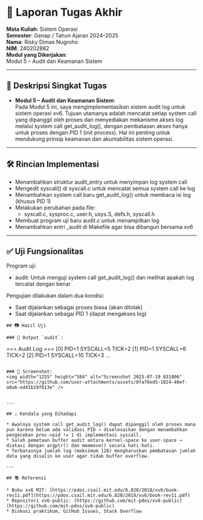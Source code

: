 # 📝 Laporan Tugas Akhir

**Mata Kuliah**: Sistem Operasi  
**Semester**: Genap / Tahun Ajaran 2024–2025  
**Nama**: Risky Dimas Nugroho                     
**NIM**: 240202882  
**Modul yang Dikerjakan**:  
Modul 5 – Audit dan Keamanan Sistem  

---

## 📌 Deskripsi Singkat Tugas

* **Modul 5 – Audit dan Keamanan Sistem**:  
  Pada Modul 5 ini, saya mengimplementasikan sistem audit log untuk sistem operasi xv6. Tujuan utamanya adalah mencatat setiap system call yang dipanggil oleh proses dan menyediakan mekanisme akses log melalui system call get_audit_log(), dengan pembatasan akses hanya untuk proses dengan PID 1 (init process). Hal ini penting untuk mendukung prinsip keamanan dan akuntabilitas sistem operasi.

---

## 🛠️ Rincian Implementasi

* Menambahkan struktur audit_entry untuk menyimpan log system call
* Mengedit syscall() di syscall.c untuk mencatat semua system call ke log
* Menambahkan system call baru get_audit_log() untuk membaca isi log (khusus PID 1)
* Melakukan perubahan pada file:
  * syscall.c, sysproc.c, user.h, usys.S, defs.h, syscall.h
* Membuat program uji baru audit.c untuk menampilkan log
* Menambahkan entri _audit di Makefile agar bisa dibangun bersama xv6

---

## ✅ Uji Fungsionalitas

Program uji:
* audit: Untuk menguji system call get_audit_log() dan melihat apakah log tercatat dengan benar

Pengujian dilakukan dalam dua kondisi:
* Saat dijalankan sebagai proses biasa (akan ditolak)
* Saat dijalankan sebagai PID 1 (dapat mengakses log)
  
```
## 📷 Hasil Uji

### 📍 Output `audit`:
```
=== Audit Log ===
[0] PID=1 SYSCALL=5 TICK=2
[1] PID=1 SYSCALL=6 TICK=2
[2] PID=1 SYSCALL=10 TICK=3
...
```

### 📸 Screenshot:
<img width="1255" height="584" alt="Screenshot 2025-07-19 031006" src="https://github.com/user-attachments/assets/8fa70ed5-1824-40ef-a8a6-ed41b19f013e" />


---

## ⚠️ Kendala yang Dihadapi

* Awalnya system call get_audit_log() dapat dipanggil oleh proses mana pun karena belum ada validasi PID → diselesaikan dengan menambahkan pengecekan proc->pid != 1 di implementasi syscall.
* Salah pemetaan buffer audit antara kernel-space ke user-space → diatasi dengan argptr() dan memmove() secara hati-hati.
* Terbatasnya jumlah log (maksimum 128) mengharuskan pembatasan jumlah data yang disalin ke user agar tidak buffer overflow.

---

## 📚 Referensi

* Buku xv6 MIT: [https://pdos.csail.mit.edu/6.828/2018/xv6/book-rev11.pdf](https://pdos.csail.mit.edu/6.828/2018/xv6/book-rev11.pdf)  
* Repositori xv6-public: [https://github.com/mit-pdos/xv6-public](https://github.com/mit-pdos/xv6-public)  
* Diskusi praktikum, GitHub Issues, Stack Overflow

